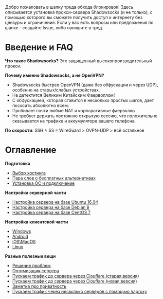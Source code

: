 Добро пожаловать в шапку треда обхода блокировок! Здесь описывается установка прокси-сервера Shadowsocks (и не только), с помощью которого вы сможете получить доступ к интернету без цензуры и ограничений.
Если у вас есть вопросы или предложения по шапке - создайте Issue, либо напишите в тред.

# Введение и FAQ

**Что такое Shadowsocks?**
Это защищенный высокопроизводительный прокси.

**Почему именно Shadowsocks, а не OpenVPN?**
* Shadowsocks быстрее OpenVPN (даже без обфускации и через UDP), особенно на старых/слабых устройствах.
* Не детектится Великим Китайским Фаерволлом!
* С обфускацией, которая ставится в несколько простых шагов, дает пососать абсолютно всем.
* Пробивает почти любые NAT и корпоративные фаерволлы.
* Не требует держать постоянно открытую сессию, что положительно сказывается на трафике и аккумуляторе вашего телефона.

**По скорости:**
SSH ≈ SS ≈ WireGuard > OVPN-UDP > всё остальное

# Оглавление
**Подготовка**
* [Выбор хостинга](https://github.com/fconn/ss2ch/wiki/Выбор-хостинга)
* [Пара слов о бесплатных альтернативах](https://github.com/fconn/ss2ch/wiki/Пара-слов-о-бесплатных-альтернативах)
* [Установка ОС и подключение](https://github.com/fconn/ss2ch/wiki/Установка-ОС-и-подключение)

**Настройка серверной части**
* [Настройка сервера на базе Ubuntu 16.04](https://github.com/fconn/ss2ch/wiki/Настройка-сервера-на-базе-Ubuntu-16.04)
* [Настройка сервера на базе Debian 9](https://github.com/fconn/ss2ch/wiki/Настройка-сервера-на-базе-Debian-9)
* [Настройка сервера на базе CentOS 7](https://github.com/fconn/ss2ch/wiki/Настройка-сервера-на-базе-CentOS-7)

**Настройка клиентской части**
* [Windows](https://github.com/fconn/ss2ch/wiki/Windows)
* [Android](https://github.com/fconn/ss2ch/wiki/Android)
* [iOS\MacOS](https://github.com/fconn/ss2ch/wiki/iOS\MacOS)
* [Linux](https://github.com/fconn/ss2ch/wiki/Linux)

**Разные полезные вещи**
* [Решение проблем](https://github.com/fconn/ss2ch/wiki/Решение-проблем)
* [Оптимизация сервера](https://github.com/fconn/ss2ch/wiki/Оптимизация-сервера)
* [Пускаем трафик до сервера через Clouflare (старая версия)](https://github.com/fconn/ss2ch/wiki/Пускаем-трафик-до-сервера-через-Clouflare-(старая-версия))
* [Пускаем трафик до сервера через Clouflare (новая версия)](https://github.com/fconn/ss2ch/wiki/Пускаем-трафик-до-сервера-через-Clouflare-(новая-версия))
* [Заметка про приватность](https://github.com/fconn/ss2ch/wiki/Заметка-про-приватность)
* [Пускаем трафик через несколько серверов с помощью haproxy](https://github.com/fconn/ss2ch/wiki/Пускаем-трафик-через-несколько-серверов-с-помощью-haproxy)

